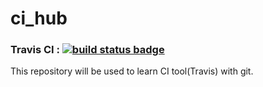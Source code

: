 # ci_hub

###  Travis CI : [![build status badge](https://travis-ci.org/synico/ci_hub.svg?branch=master)](https://travis-ci.org/synico/ci_hub)
This repository will be used to learn CI tool(Travis) with git.
